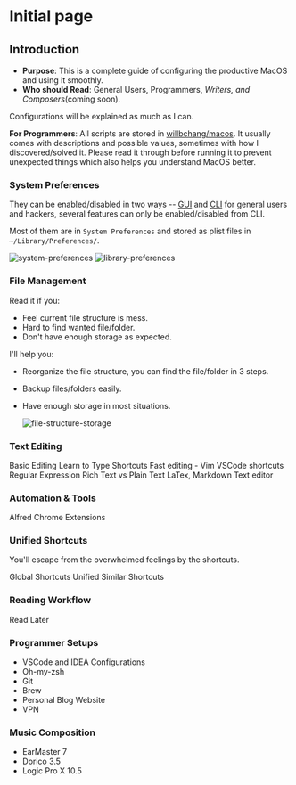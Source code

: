 # Initial page

## Introduction

* **Purpose**: This is a complete guide of configuring the productive MacOS and using it smoothly. 
* **Who should Read**: General Users, Programmers, _Writers, and Composers_\(coming soon\).

Configurations will be explained as much as I can.

**For Programmers**: All scripts are stored in [willbchang/macos](https://github.com/willbchang/macos). It usually comes with descriptions and possible values, sometimes with how I discovered/solved it. Please read it through before running it to prevent unexpected things which also helps you understand MacOS better.

### System Preferences

They can be enabled/disabled in two ways -- [GUI](https://en.wikipedia.org/wiki/Graphical_user_interface) and [CLI](https://en.wikipedia.org/wiki/Command-line_interface) for general users and hackers, several features can only be enabled/disabled from CLI.

Most of them are in `System Preferences` and stored as plist files in `~/Library/Preferences/`.

![system-preferences](./system-preferences.png) ![library-preferences](./library-preferences.png)

### File Management

Read it if you:

* Feel current file structure is mess.
* Hard to find wanted file/folder.
* Don't have enough storage as expected.

I'll help you:

* Reorganize the file structure, you can find the file/folder in 3 steps.
* Backup files/folders easily.
* Have enough storage in most situations.

  ![file-structure-storage](./file-structure-storage.png)

### Text Editing

Basic Editing Learn to Type Shortcuts Fast editing - Vim VSCode shortcuts Regular Expression Rich Text vs Plain Text LaTex, Markdown Text editor

### Automation & Tools

Alfred Chrome Extensions

### Unified Shortcuts

You'll escape from the overwhelmed feelings by the shortcuts.

Global Shortcuts Unified Similar Shortcuts

### Reading Workflow

Read Later

### Programmer Setups

* VSCode and IDEA Configurations
* Oh-my-zsh
* Git
* Brew
* Personal Blog Website
* VPN

### Music Composition

* EarMaster 7
* Dorico 3.5
* Logic Pro X 10.5


